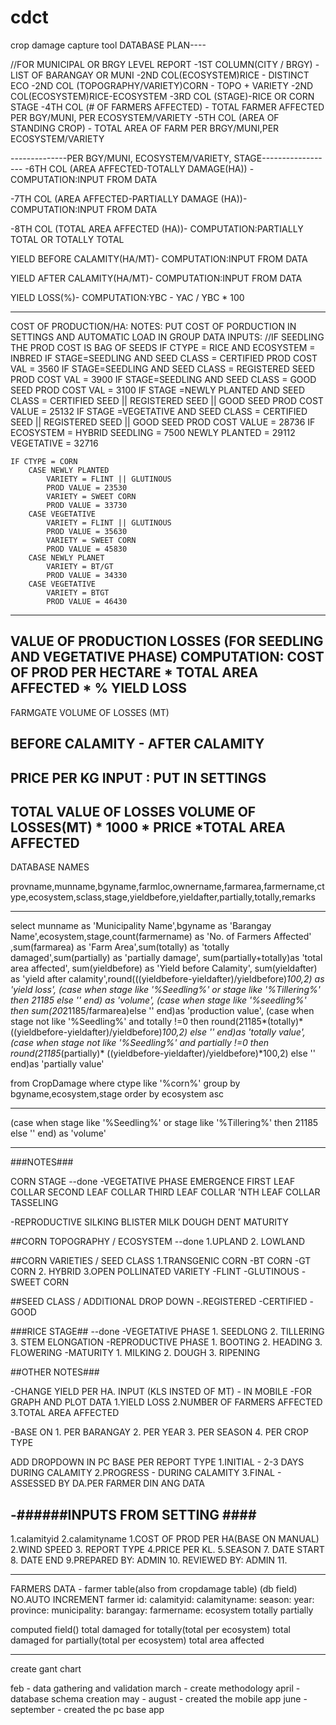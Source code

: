 # cdct
crop damage capture tool
DATABASE PLAN----


//FOR MUNICIPAL OR BRGY LEVEL REPORT
-1ST COLUMN(CITY / BRGY) - LIST OF BARANGAY OR MUNI
-2ND COL(ECOSYSTEM)RICE - DISTINCT ECO
-2ND COL (TOPOGRAPHY/VARIETY)CORN - TOPO + VARIETY 
-2ND COL(ECOSYSTEM)RICE-ECOSYSTEM
-3RD COL (STAGE)-RICE OR CORN STAGE
-4TH COL (# OF FARMERS AFFECTED) - TOTAL FARMER AFFECTED PER BGY/MUNI, PER ECOSYSTEM/VARIETY
-5TH COL (AREA OF STANDING CROP) - TOTAL AREA OF FARM PER BRGY/MUNI,PER ECOSYSTEM/VARIETY

--------------PER BGY/MUNI, ECOSYSTEM/VARIETY, STAGE------------------
-6TH COL (AREA AFFECTED-TOTALLY DAMAGE(HA)) -
COMPUTATION:INPUT FROM DATA

-7TH COL (AREA AFFECTED-PARTIALLY DAMAGE (HA))-
COMPUTATION:INPUT FROM DATA

-8TH COL (TOTAL AREA AFFECTED (HA))-
COMPUTATION:PARTIALLY TOTAL OR TOTALLY TOTAL

YIELD BEFORE CALAMITY(HA/MT)-
COMPUTATION:INPUT FROM DATA

YIELD AFTER CALAMITY(HA/MT)-
COMPUTATION:INPUT FROM DATA

YIELD LOSS(%)-
COMPUTATION:YBC - YAC / YBC * 100

---------------------------------------------------------------------------------------------------
COST OF PRODUCTION/HA:
NOTES: PUT COST OF PORDUCTION IN SETTINGS AND AUTOMATIC LOAD IN GROUP DATA
INPUTS:
	//IF SEEDLING THE PROD COST IS BAG OF SEEDS
	IF CTYPE = RICE AND ECOSYSTEM = INBRED
		IF STAGE=SEEDLING  AND SEED CLASS = CERTIFIED
			PROD COST VAL = 3560
		IF STAGE=SEEDLING  AND SEED CLASS = REGISTERED SEED
			PROD COST VAL = 3900
		IF STAGE=SEEDLING  AND SEED CLASS = GOOD SEED
			PROD COST VAL = 3100
		IF STAGE =NEWLY PLANTED AND SEED CLASS = CERTIFIED SEED || REGISTERED SEED || GOOD SEED
			PROD COST VALUE = 25132
		IF STAGE =VEGETATIVE AND SEED CLASS = CERTIFIED SEED || REGISTERED SEED || GOOD SEED
			PROD COST VALUE = 28736
		IF ECOSYSTEM = HYBRID
		SEEDLING = 7500
		NEWLY PLANTED = 29112
		VEGETATIVE = 32716

	IF CTYPE = CORN 
		CASE NEWLY PLANTED
			VARIETY = FLINT || GLUTINOUS
			PROD VALUE = 23530
			VARIETY = SWEET CORN
			PROD VALUE = 33730
		CASE VEGETATIVE
			VARIETY = FLINT || GLUTINOUS
			PROD VALUE = 35630
			VARIETY = SWEET CORN
			PROD VALUE = 45830
		CASE NEWLY PLANET
			VARIETY = BT/GT
			PROD VALUE = 34330
		CASE VEGETATIVE
			VARIETY = BTGT
			PROD VALUE = 46430

--------------------------------------------------------------------------------------------------------
VALUE OF PRODUCTION LOSSES (FOR SEEDLING AND VEGETATIVE PHASE)
COMPUTATION:
	COST OF PROD PER HECTARE * TOTAL AREA AFFECTED * % YIELD LOSS
----------------------------------------------------------------------------------------------------------
FARMGATE VOLUME OF LOSSES (MT)

BEFORE CALAMITY - AFTER CALAMITY
--------------------------------------------------------------------------------------------------------
PRICE PER KG
INPUT : PUT IN SETTINGS
----------------------------------------------------------------------------------------------------------
TOTAL VALUE OF LOSSES
VOLUME OF LOSSES(MT) * 1000 * PRICE *TOTAL AREA AFFECTED
------------------------------------------------------------------------------
DATABASE NAMES

provname,munname,bgyname,farmloc,ownername,farmarea,farmername,ctype,ecosystem,sclass,stage,yieldbefore,yieldafter,partially,totally,remarks

-------------------------------------------------------------------------------
select munname as 'Municipality Name',bgyname as 'Barangay Name',ecosystem,stage,count(farmername) as 'No. of Farmers Affected' ,sum(farmarea) as 'Farm Area',sum(totally) as 'totally damaged',sum(partially) as 'partially damage',
sum(partially+totally)as 'total area affected', sum(yieldbefore) as 'Yield before Calamity', sum(yieldafter) as 'yield after calamity',round(((yieldbefore-yieldafter)/yieldbefore)*100,2)  as 'yield loss', 
(case when stage like '%Seedling%' or stage like '%Tillering%' then 21185 else '' end) as 'volume',
(case when stage like '%seedling%' then sum(20*21185/farmarea)else '' end)as 'production value',
 (case when stage not like '%Seedling%' and totally !=0 then round(21185*(totally)* ((yieldbefore-yieldafter)/yieldbefore)*100,2)
 else '' end)as 'totally value',
(case when stage not like '%Seedling%' and partially !=0 then round(21185*(partially)* ((yieldbefore-yieldafter)/yieldbefore)*100,2)
 else '' end)as 'partially value'
 
from CropDamage where ctype like '%corn%' group by bgyname,ecosystem,stage order by ecosystem asc

--------------------------------------
(case when stage like '%Seedling%' or stage like '%Tillering%' then 21185 else '' end) as 'volume'


-------------------------------------------------------------------------------------------------------------------------------------------------------------------------------------------------------------------------------------
###NOTES###

CORN STAGE --done
-VEGETATIVE PHASE
EMERGENCE
FIRST LEAF COLLAR
SECOND LEAF COLLAR
THIRD LEAF COLLAR
'NTH LEAF COLLAR
TASSELING

-REPRODUCTIVE
SILKING
BLISTER
MILK
DOUGH
DENT
MATURITY

##CORN TOPOGRAPHY / ECOSYSTEM --done
1.UPLAND
2. LOWLAND


##CORN VARIETIES / SEED CLASS
1.TRANSGENIC CORN
	-BT CORN
	-GT CORN
2. HYBRID
3.OPEN POLLINATED VARIETY
	-FLINT
	-GLUTINOUS
	-SWEET CORN

##SEED CLASS / ADDITIONAL DROP DOWN
-.REGISTERED
-CERTIFIED
-GOOD


###RICE STAGE## --done
	-VEGETATIVE PHASE
	1. SEEDLONG
	2. TILLERING
	3. STEM ELONGATION
	-REPRODUCTIVE PHASE
	1. BOOTING
	2. HEADING
	3. FLOWERING
	-MATURITY
	1. MILKING
	2. DOUGH
	3. RIPENING

##OTHER NOTES###

-CHANGE YIELD PER HA. INPUT (KLS INSTED OF MT) - IN MOBILE
-FOR GRAPH AND PLOT DATA
	1.YIELD LOSS
	2.NUMBER OF FARMERS AFFECTED
	3.TOTAL AREA AFFECTED

-BASE ON 
	1. PER BARANGAY
	2. PER YEAR
	3. PER SEASON
	4. PER CROP TYPE

ADD DROPDOWN IN PC BASE
PER REPORT TYPE
	1.INITIAL - 2-3 DAYS DURING CALAMITY
	2.PROGRESS - DURING CALAMITY
	3.FINAL - ASSESSED BY DA.PER FARMER DIN ANG DATA

-######INPUTS FROM SETTING ####
---
1.calamityid
2.calamityname
1.COST OF PROD PER HA(BASE ON MANUAL)
2.WIND SPEED
3. REPORT TYPE
4.PRICE PER KL.
5.SEASON
7. DATE START
8. DATE END
9.PREPARED BY: ADMIN
10. REVIEWED BY: ADMIN
11. 

----------------------------------------------
FARMERS DATA - farmer table(also from cropdamage table)
(db field)
NO.AUTO INCREMENT
farmer id:
calamityid:
calamityname:
season:
year:
province:
municipality:
barangay:
farmername:
ecosystem
totally
partially

computed field()
total damaged for totally(total per ecosystem)
total damaged for partially(total per ecosystem)
total area affected



-----------------------------------------------
create gant chart

feb - data gathering and validation
march - create methodology
april - database schema creation
may - august - created the mobile app
june - september - created the pc base app
